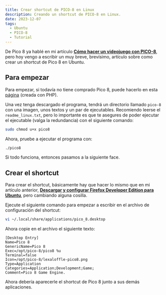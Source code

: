 ```yaml
---
title: Crear shortcut de PICO-8 en Linux
description: Creando un shortcut de PICO-8 en Linux.
date: 2023-12-07
tags:
  - Ubuntu
  - PICO-8
  - Tutorial
---
```


De Pico 8 ya hablé en mi artículo [**Cómo hacer un videojuego con PICO-8**](/2023-03-06-como-hacer-un-videojuego-con-pico-8), pero hoy vengo a escribir un muy breve, brevísimo, artículo sobre como crear un shortcut de Pico 8 en Ubuntu.

## Para empezar

Para empezar, si todavía no tiene comprado Pico 8, puede hacerlo en esta [página](https://www.lexaloffle.com/pico-8.php?#getpico8) (creada con PHP).

Una vez tenga descargado el programa, tendrá un directorio llamado `pico-8` con una imagen, unos textos y un par de ejecutables. Recomiendo leerse el `readme_linux.txt`, pero lo importante es que te asegures de poder ejecutar el ejecutable (valga la redundancia) con el siguiente comando:

```zsh
sudo chmod u+x pico8
```

Ahora, pruebe a ejecutar el programa con:

```zsh
./pico8
```

Si todo funciona, entonces pasamos a la siguiente face.

## Crear el shortcut

Para crear el shortcut, básicamente hay que hacer lo mismo que en mi artículo anterior, [**Descargar y configurar Firefox Developer Edition para Ubuntu**](https://imangelo.dev/descargar-y-configurar-firefox-developer-edition-en-linux), pero cambiando alguna cosilla.

Ejecute el siguiente comando para empezar a escribir en el archivo de configuración del shortcut:

```zsh
vi ~/.local/share/applications/pico_8.desktop
```

Ahora copie en el archivo el siguiente texto:

```
[Desktop Entry]
Name=Pico 8
GenericName=Pico 8
Exec=/opt/pico-8/pico8 %u
Terminal=false
Icon=/opt/pico-8/lexaloffle-pico8.png
Type=Application
Categories=Application;Development;Game;
Comment=Pico 8 Game Engine.
```

Ahora debería aparecerle el shortcut de Pico 8 junto a sus demás aplicaciones.
